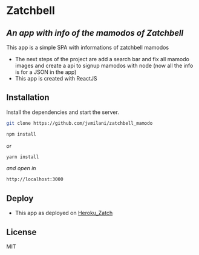 # Zatchbell
## _An app with info of the mamodos of Zatchbell_

This app is a simple SPA with informations of zatchbell mamodos

- The next steps of the project are add a search bar and fix all mamodo images and create a api to signup mamodos with node (now all the info is for a JSON in the app)
- This app is created with ReactJS

## Installation

Install the dependencies and start the server.

```sh
git clone https://github.com/jvmilani/zatchbell_mamodo
```
```sh
npm install 
```
_or_
```sh
yarn install
```
_and open in_

```sh
http://localhost:3000
```
## Deploy

- This app as deployed on [Heroku_Zatch](https://zatchbell.herokuapp.com)

## License

MIT

